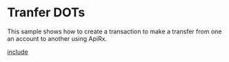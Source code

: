 # Tranfer DOTs

This sample shows how to create a transaction to make a transfer from one an account to another using ApiRx.

[include](index.js)
